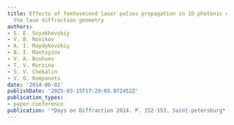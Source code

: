 ```yaml
---
title: Effects of femtosecond laser pulses propagation in 1D photonic crystals in
  the laue diffraction geometry
authors:
- S. E. Svyakhovskiy
- V. B. Novikov
- A. I. Maydykovskiy
- B. I. Mantsyzov
- V. A. Bushuev
- T. V. Murzina
- S. V. Chekalin
- V. O. Kompanets
date: '2014-06-01'
publishDate: '2025-03-15T17:29:03.072452Z'
publication_types:
- paper-conference
publication: '*Days on Diffraction 2014. P. 152-153. Saint-petersburg*'
---
```

